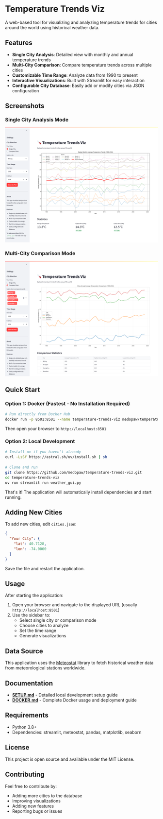 # Temperature Trends Viz

A web-based tool for visualizing and analyzing temperature trends for cities around the world using historical weather data.

## Features

- **Single City Analysis**: Detailed view with monthly and annual temperature trends
- **Multi-City Comparison**: Compare temperature trends across multiple cities
- **Customizable Time Range**: Analyze data from 1990 to present
- **Interactive Visualizations**: Built with Streamlit for easy interaction
- **Configurable City Database**: Easily add or modify cities via JSON configuration

## Screenshots

### Single City Analysis Mode
![Single City Mode](screenshots/single-city-mode.png)

### Multi-City Comparison Mode
![Compare Cities Mode](screenshots/compare-cities-mode.png)

## Quick Start

### Option 1: Docker (Fastest - No Installation Required)

```bash
# Run directly from Docker Hub
docker run -p 8501:8501 --name temperature-trends-viz medopaw/temperature-trends-viz:latest
```

Then open your browser to `http://localhost:8501`

### Option 2: Local Development

```bash
# Install uv if you haven't already
curl -LsSf https://astral.sh/uv/install.sh | sh

# Clone and run
git clone https://github.com/medopaw/temperature-trends-viz.git
cd temperature-trends-viz
uv run streamlit run weather_gui.py
```

That's it! The application will automatically install dependencies and start running.

## Adding New Cities

To add new cities, edit `cities.json`:

```json
{
  "Your City": {
    "lat": 40.7128,
    "lon": -74.0060
  }
}
```

Save the file and restart the application.

## Usage

After starting the application:

1. Open your browser and navigate to the displayed URL (usually `http://localhost:8501`)
2. Use the sidebar to:
   - Select single city or comparison mode
   - Choose cities to analyze
   - Set the time range
   - Generate visualizations

## Data Source

This application uses the [Meteostat](https://meteostat.net/) library to fetch historical weather data from meteorological stations worldwide.

## Documentation

- **[SETUP.md](SETUP.md)** - Detailed local development setup guide
- **[DOCKER.md](DOCKER.md)** - Complete Docker usage and deployment guide

## Requirements

- Python 3.8+
- Dependencies: streamlit, meteostat, pandas, matplotlib, seaborn

## License

This project is open source and available under the MIT License.

## Contributing

Feel free to contribute by:
- Adding more cities to the database
- Improving visualizations
- Adding new features
- Reporting bugs or issues
